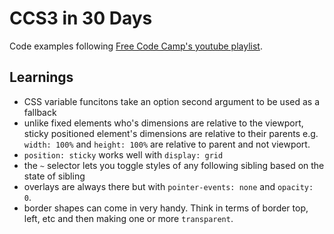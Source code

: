 # CCS3 in 30 Days

Code examples following [Free Code Camp's youtube playlist](https://www.youtube.com/playlist?list=PLWKjhJtqVAbl1AfjiGyYxwpdAPi5v-1OU).

## Learnings

- CSS variable funcitons take an option second argument to be used as a fallback
- unlike fixed elements who's dimensions are relative to the viewport, sticky positioned element's dimensions are relative to their parents e.g. `width: 100%` and `height: 100%` are relative to parent and not viewport.
- `position: sticky` works well with `display: grid`
- the `~` selector lets you toggle styles of any following sibling based on the state of sibling
- overlays are always there but with `pointer-events: none` and `opacity: 0`.
- border shapes can come in very handy. Think in terms of border top, left, etc and then making one or more `transparent`.
